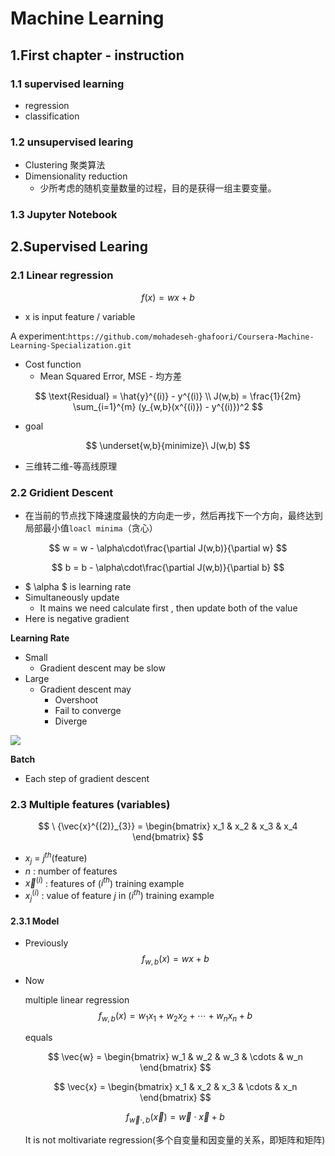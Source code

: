 # Machine Learning

## 1.First chapter - instruction

### 1.1 supervised learning

- regression
- classification

### 1.2 unsupervised learing

- Clustering 聚类算法
- Dimensionality reduction
  - 少所考虑的随机变量数量的过程，目的是获得一组主要变量。

### 1.3 Jupyter Notebook

## 2.Supervised Learing

### 2.1 Linear regression

$$
f(x) = wx+b
$$

- x is input feature / variable

A experiment:`https://github.com/mohadeseh-ghafoori/Coursera-Machine-Learning-Specialization.git`

- Cost function
  - Mean Squared Error, MSE - 均方差

$$
\text{Residual} = \hat{y}^{(i)} - y^{(i)}
\\
J(w,b) = \frac{1}{2m} \sum_{i=1}^{m} (y_{w,b}(x^{(i)}) - y^{(i)})^2
$$

- goal

$$
\underset{w,b}{minimize}\ J(w,b)
$$

- 三维转二维-等高线原理

### 2.2 Gridient Descent

- 在当前的节点找下降速度最快的方向走一步，然后再找下一个方向，最终达到局部最小值`loacl minima`（贪心）

$$
w = w - \alpha\cdot\frac{\partial J(w,b)}{\partial w}
$$

$$
b = b - \alpha\cdot\frac{\partial J(w,b)}{\partial b}
$$

- $ \alpha $ is learning rate
- Simultaneously update
  - It mains we need calculate first , then update both of the value
- Here is negative gradient

**Learning Rate**

- Small
  - Gradient descent may be slow
- Large
  - Gradient descent may 
    - Overshoot
    - Fail to converge
    - Diverge

![](https://i.wolves.top/picgo/202408041059271.png)

**Batch**

- Each step of gradient descent

### 2.3 Multiple features (variables)

$$
\ {\vec{x}^{(2)}_{3}} = \begin{bmatrix} x_1 & x_2 & x_3 & x_4 \end{bmatrix}
$$

- $x_j$ = $j^{th}$(feature)
- $n$ : number of features
- $\vec{x}^{(i)}$ : features of ($i^{th}$) training example
- $x_j^{(i)}$ : value of feature $j$ in ($i^{th}$) training example 

#### 2.3.1 Model

- Previously
  $$
  f_{w,b}(x) = wx + b
  $$

- Now 
  
  multiple linear regression
  $$
  f_{w,b}(x) = w_1x_1 + w_2x_2 + \cdots + w_nx_n + b
	$$

  equals
  
  $$
  \vec{w} = \begin{bmatrix} w_1 & w_2 & w_3 & \cdots & w_n \end{bmatrix}
  $$
  
  $$
  \vec{x} = \begin{bmatrix} x_1 & x_2 & x_3 & \cdots & x_n \end{bmatrix}
  $$
  
  $$
  f_{\vec{w} \cdot,b}(\vec{x}) = \vec{w} \cdot \vec{x} + b
  $$
  
  It is not moltivariate regression(多个自变量和因变量的关系，即矩阵和矩阵)


